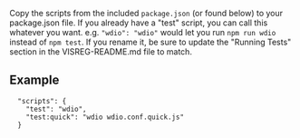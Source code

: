 Copy the scripts from the included `package.json` (or found below) to your package.json file.
If you already have a "test" script, you can call this whatever you want.
e.g. `"wdio": "wdio"` would let you run `npm run wdio` instead of `npm test`.
If you rename it, be sure to update the "Running Tests" section in the VISREG-README.md file to match.

## Example
```
  "scripts": {
    "test": "wdio",
    "test:quick": "wdio wdio.conf.quick.js"
  }
```
